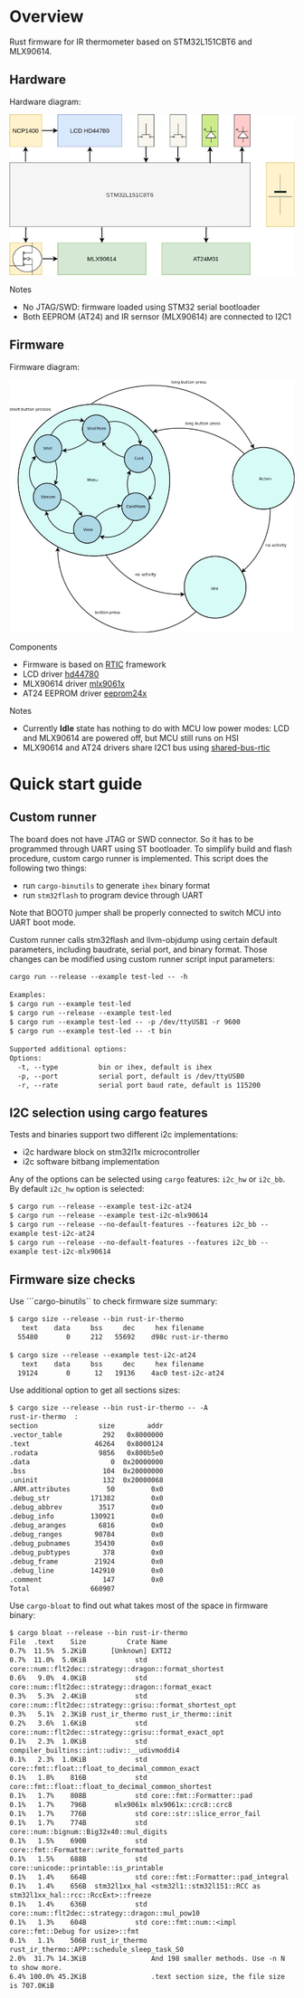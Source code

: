 # Overview
Rust firmware for IR thermometer based on STM32L151CBT6 and MLX90614.

## Hardware
Hardware diagram:

![alt text](docs/hw.png)

Notes
* No JTAG/SWD: firmware loaded using STM32 serial bootloader
* Both EEPROM (AT24) and IR sernsor (MLX90614) are connected to I2C1

## Firmware
Firmware diagram:

![alt text](docs/sw.png)

Components
* Firmware is based on [RTIC](https://crates.io/crates/cortex-m-rtic) framework
* LCD driver [hd44780](https://crates.io/crates/hd44780-driver)
* MLX90614 driver [mlx9061x](https://crates.io/crates/mlx9061x) 
* AT24 EEPROM driver [eeprom24x](https://crates.io/crates/eeprom24x) 

Notes
* Currently __Idle__ state has nothing to do with MCU low power modes: LCD and MLX90614 are powered off, but MCU still runs on HSI
* MLX90614 and AT24 drivers share I2C1 bus using [shared-bus-rtic](https://crates.io/crates/shared-bus-rtic) 

# Quick start guide
## Custom runner
The board does not have JTAG or SWD connector. So it has to be programmed through UART using ST bootloader.
To simplify build and flash procedure, custom cargo runner is implemented. This script does
the following two things:
* run ```cargo-binutils``` to generate ```ihex``` binary format
* run ```stm32flash``` to program device through UART

Note that BOOT0 jumper shall be properly connected to switch MCU into UART boot mode.

Custom runner calls stm32flash and llvm-objdump using certain default parameters,
including baudrate, serial port, and binary format. Those changes can be modified
using custom runner script input parameters:

```
cargo run --release --example test-led -- -h

Examples:
$ cargo run --example test-led
$ cargo run --release --example test-led
$ cargo run --example test-led -- -p /dev/ttyUSB1 -r 9600
$ cargo run --example test-led -- -t bin

Supported additional options:
Options:
  -t, --type          bin or ihex, default is ihex
  -p, --port          serial port, default is /dev/ttyUSB0
  -r, --rate          serial port baud rate, default is 115200
```

## I2C selection using cargo features
Tests and binaries support two different i2c implementations:
* i2c hardware block on stm32l1x microcontroller
* i2c software bitbang implementation

Any of the options can be selected using ```cargo``` features: ```i2c_hw``` or ```i2c_bb```.
By default ```i2c_hw``` option is selected:

```
$ cargo run --release --example test-i2c-at24
$ cargo run --release --example test-i2c-mlx90614
$ cargo run --release --no-default-features --features i2c_bb --example test-i2c-at24
$ cargo run --release --no-default-features --features i2c_bb --example test-i2c-mlx90614
```

## Firmware size checks
Use ```cargo-binutils`` to check firmware size summary:
```
$ cargo size --release --bin rust-ir-thermo
   text	   data	    bss	    dec	    hex	filename
  55480	      0	    212	  55692	   d98c	rust-ir-thermo

$ cargo size --release --example test-i2c-at24
   text	   data	    bss	    dec	    hex	filename
  19124	      0	     12	  19136	   4ac0	test-i2c-at24
```

Use additional option to get all sections sizes:
```
$ cargo size --release --bin rust-ir-thermo -- -A   
rust-ir-thermo  :
section               size        addr
.vector_table          292   0x8000000
.text                46264   0x8000124
.rodata               9856   0x800b5e0
.data                    0  0x20000000
.bss                   104  0x20000000
.uninit                132  0x20000068
.ARM.attributes         50         0x0
.debug_str          171382         0x0
.debug_abbrev         3517         0x0
.debug_info         130921         0x0
.debug_aranges        6816         0x0
.debug_ranges        90784         0x0
.debug_pubnames      35430         0x0
.debug_pubtypes        378         0x0
.debug_frame         21924         0x0
.debug_line         142910         0x0
.comment               147         0x0
Total               660907
```

Use ```cargo-bloat``` to find out what takes most of the space in firmware binary:
```
$ cargo bloat --release --bin rust-ir-thermo 
File  .text    Size          Crate Name
0.7%  11.5%  5.2KiB      [Unknown] EXTI2
0.7%  11.0%  5.0KiB            std core::num::flt2dec::strategy::dragon::format_shortest
0.6%   9.0%  4.0KiB            std core::num::flt2dec::strategy::dragon::format_exact
0.3%   5.3%  2.4KiB            std core::num::flt2dec::strategy::grisu::format_shortest_opt
0.3%   5.1%  2.3KiB rust_ir_thermo rust_ir_thermo::init
0.2%   3.6%  1.6KiB            std core::num::flt2dec::strategy::grisu::format_exact_opt
0.1%   2.3%  1.0KiB            std compiler_builtins::int::udiv::__udivmoddi4
0.1%   2.3%  1.0KiB            std core::fmt::float::float_to_decimal_common_exact
0.1%   1.8%    816B            std core::fmt::float::float_to_decimal_common_shortest
0.1%   1.7%    808B            std core::fmt::Formatter::pad
0.1%   1.7%    796B       mlx9061x mlx9061x::crc8::crc8
0.1%   1.7%    776B            std core::str::slice_error_fail
0.1%   1.7%    774B            std core::num::bignum::Big32x40::mul_digits
0.1%   1.5%    690B            std core::fmt::Formatter::write_formatted_parts
0.1%   1.5%    688B            std core::unicode::printable::is_printable
0.1%   1.4%    664B            std core::fmt::Formatter::pad_integral
0.1%   1.4%    656B  stm32l1xx_hal <stm32l1::stm32l151::RCC as stm32l1xx_hal::rcc::RccExt>::freeze
0.1%   1.4%    636B            std core::num::flt2dec::strategy::dragon::mul_pow10
0.1%   1.3%    604B            std core::fmt::num::<impl core::fmt::Debug for usize>::fmt
0.1%   1.1%    506B rust_ir_thermo rust_ir_thermo::APP::schedule_sleep_task_S0
2.0%  31.7% 14.3KiB                And 198 smaller methods. Use -n N to show more.
6.4% 100.0% 45.2KiB                .text section size, the file size is 707.0KiB
```
